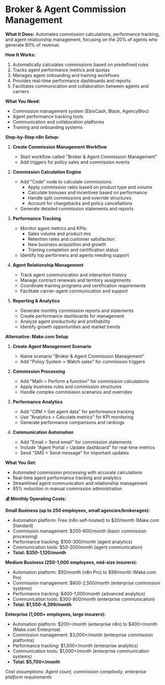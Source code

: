 # Broker & Agent Commission Management

**What It Does:** Automates commission calculations, performance tracking, and agent relationship management, focusing on the 20% of agents who generate 80% of revenue.

**How It Works:**
1. Automatically calculates commissions based on predefined rules
2. Tracks agent performance metrics and quotas
3. Manages agent onboarding and training workflows
4. Provides real-time performance dashboards and reports
5. Facilitates communication and collaboration between agents and carriers

**What You Need:**
- Commission management system (EbixCash, Blaze, AgencyBloc)
- Agent performance tracking tools
- Communication and collaboration platforms
- Training and onboarding systems

**Step-by-Step n8n Setup:**

1. **Create Commission Management Workflow**
   - Start workflow called "Broker & Agent Commission Management"
   - Add triggers for policy sales and commission events

2. **Commission Calculation Engine**
   - Add "Code" node to calculate commissions:
     - Apply commission rates based on product type and volume
     - Calculate bonuses and incentives based on performance
     - Handle split commissions and override structures
     - Account for chargebacks and policy cancellations
   - Generate detailed commission statements and reports

3. **Performance Tracking**
   - Monitor agent metrics and KPIs:
     - Sales volume and product mix
     - Retention rates and customer satisfaction
     - New business acquisition and growth
     - Training completion and certification status
   - Identify top performers and agents needing support

4. **Agent Relationship Management**
   - Track agent communication and interaction history
   - Manage contract renewals and territory assignments
   - Coordinate training programs and certification requirements
   - Facilitate carrier-agent communication and support

5. **Reporting & Analytics**
   - Generate monthly commission reports and statements
   - Create performance dashboards for management
   - Analyze agent productivity and profitability
   - Identify growth opportunities and market trends

**Alternative: Make.com Setup**

1. **Create Agent Management Scenario**
   - Name scenario "Broker & Agent Commission Management"
   - Add "Policy System > Watch sales" for commission triggers

2. **Commission Processing**
   - Add "Math > Perform a function" for commission calculations
   - Apply business rules and commission structures
   - Handle complex commission scenarios and overrides

3. **Performance Analytics**
   - Add "CRM > Get agent data" for performance tracking
   - Use "Analytics > Calculate metrics" for KPI monitoring
   - Generate performance comparisons and rankings

4. **Communication Automation**
   - Add "Email > Send email" for commission statements
   - Include "Agent Portal > Update dashboard" for real-time metrics
   - Send "SMS > Send message" for important updates

**What You Get:**
- Automated commission processing with accurate calculations
- Real-time agent performance tracking and analytics
- Streamlined agent communication and relationship management
- 85% reduction in manual commission administration

**💰 Monthly Operating Costs:**

**Small Business (up to 250 employees, small agencies/brokerages):**
- Automation platform: Free (n8n self-hosted) to $20/month (Make.com Standard)
- Commission management: $200-600/month (basic commission processing)
- Performance tracking: $100-300/month (agent analytics)
- Communication tools: $50-200/month (agent communication)
- **Total: $350-1,120/month**

**Medium Business (250-1,000 employees, mid-size insurers):**
- Automation platform: $50/month (n8n Pro) to $99/month (Make.com Pro)
- Commission management: $800-2,500/month (enterprise commission systems)
- Performance tracking: $400-1,000/month (advanced analytics)
- Communication tools: $300-800/month (enterprise communication)
- **Total: $1,550-4,399/month**

**Enterprise (1,000+ employees, large insurers):**
- Automation platform: $200+/month (enterprise n8n) to $400+/month (Make.com Enterprise)
- Commission management: $3,000+/month (enterprise commission platforms)
- Performance tracking: $1,500+/month (enterprise analytics)
- Communication tools: $1,000+/month (enterprise communication systems)
- **Total: $5,700+/month**

*Cost assumptions: Agent count, commission complexity, enterprise platform requirements*
